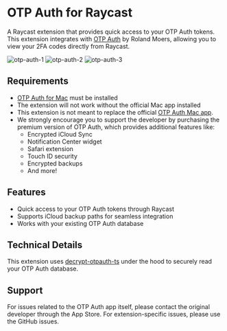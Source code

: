 # OTP Auth for Raycast

A Raycast extension that provides quick access to your OTP Auth tokens. This extension integrates with [OTP Auth](https://apps.apple.com/us/app/otp-auth/id1471867429) by Roland Moers, allowing you to view your 2FA codes directly from Raycast.

![otp-auth-1](https://github.com/user-attachments/assets/6a500461-b3a0-41fa-8ca3-4ce04a638685)
![otp-auth-2](https://github.com/user-attachments/assets/fae5591d-4737-482c-9238-e4f3a21c07d3)
![otp-auth-3](https://github.com/user-attachments/assets/c10427bf-3634-4c52-92a0-86fa00c7b894)



## Requirements

- [OTP Auth for Mac](https://apps.apple.com/us/app/otp-auth/id1471867429) must be installed
- The extension will not work without the official Mac app installed
- This extension is not meant to replace the official [OTP Auth Mac app](https://apps.apple.com/us/app/otp-auth/id1471867429).
- We strongly encourage you to support the developer by purchasing the premium version of OTP Auth, which provides additional features like:
  - Encrypted iCloud Sync
  - Notification Center widget
  - Safari extension
  - Touch ID security
  - Encrypted backups
  - And more!

## Features

- Quick access to your OTP Auth tokens through Raycast
- Supports iCloud backup paths for seamless integration
- Works with your existing OTP Auth database

## Technical Details

This extension uses [decrypt-otpauth-ts](https://www.npmjs.com/package/decrypt-otpauth-ts) under the hood to securely read your OTP Auth database.

## Support

For issues related to the OTP Auth app itself, please contact the original developer through the App Store. For extension-specific issues, please use the GitHub issues.
